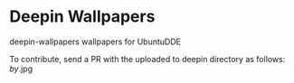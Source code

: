 # Deepin Wallpapers

deepin-wallpapers wallpapers for UbuntuDDE

To contribute, send a PR with the uploaded to deepin directory as follows:
<wallpapername>_by_<yourname>.jpg
